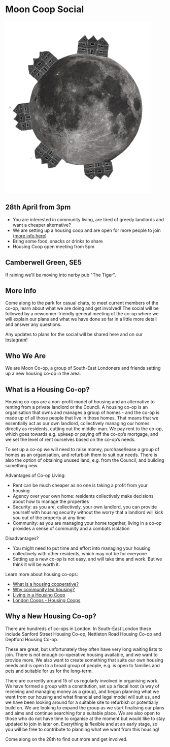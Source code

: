 # Moon Coop Social

![image](./moon_house.png)

## 28th April from 3pm

- You are interested in community living, are tired of greedy landlords and want a cheaper alternative?
- We are setting up a housing coop and are open for more people to join ([more info here](https://moon.coop))
- Bring some food, snacks or drinks to share
- Housing Coop open meeting from 5pm

## Camberwell Green, SE5

If raining we'll be moving into nerby pub "The Tiger".

## More Info

Come along to the park for casual chats, to meet current members of the co-op, learn about what we are doing and get involved! The social will be followed by a newcomer-friendly general meeting of the co-op where we will explain our plans and what we have done so far in a little more detail and answer any questions.

Any updates to plans for the social will be shared here and on our [Instagram](https://www.instagram.com/mooncoopldn)!

## Who We Are

We are Moon Co-op, a group of South-East Londoners and friends setting up a new housing co-op in the area.

## What is a Housing Co-op?

Housing co-ops are a non-profit model of housing and an alternative to renting from a private landlord or the Council. A housing co-op is an organisation that owns and manages a group of homes - and the co-op is made up of all those people that live in those homes. That means that we essentially act as our own landlord, collectively managing our homes directly as residents, cutting out the middle-man. We pay rent to the co-op, which goes towards e.g. upkeep or paying off the co-op’s mortgage, and we set the level of rent ourselves based on the co-op’s needs.

To set up a co-op we will need to raise money, purchase/lease a group of homes as an organisation, and refurbish them to suit our needs. There is also the option of obtaining unused land, e.g. from the Council, and building something new.

Advantages of Co-op Living:

- Rent can be much cheaper as no one is taking a profit from your housing
- Agency over your own home: residents collectively make decisions about how to manage the properties
- Security: as you are, collectively, your own landlord, you can provide yourself with housing security without the worry that a landlord will kick you out of the property at any time
- Community: as you are managing your home together, living in a co-op provides a sense of community and a combats isolation

Disadvantages?

- You might need to put time and effort into managing your housing collectively with other residents, which may not be for everyone
- Setting up a new co-op is not easy, and will take time and work. But we think it will be worth it.

Learn more about housing co-ops:

- [What is a housing cooperative?](https://www.vice.com/en/article/vb5w83/what-is-housing-cooperative-uk)
- [Why community led housing?](https://www.communityledhomes.org.uk/what-community-led-housing/why-community-led-housing)
- [Living in a Housing Coop](https://england.shelter.org.uk/professional_resources/legal/renting/occupiers_with_limited_security/living_in_a_housing_co-operative)
- [London Coops - Housing Coops](https://ldn.coop/londons-co-ops/housing-co-ops/)

## Why a New Housing Co-op?

There are hundreds of co-ops in London. In South-East London these include Sanford Street Housing Co-op, Nettleton Road Housing Co-op and Deptford Housing Co-op.

These are great, but unfortunately they often have very long waiting lists to join. There is not enough co-operative housing available, and we want to provide more. We also want to create something that suits our own housing needs and is open to a broad group of people, e.g. is open to families and pets and suitable for us for the long-term.

There are currently around 15 of us regularly involved in organising work. We have formed a group with a constitution, set up a fiscal host (a way of receiving and managing money as a group), and begun planning what we want from our housing and what financial and legal model will suit us, and we have been looking around for a suitable site to refurbish or potentially build on. We are looking to expand the group as we start finalising our plans and aims and continue searching for a suitable place. We are also open to those who do not have time to organise at the moment but would like to stay updated to join in later on. Everything is flexible and at an early stage, so you will be free to contribute to planning what we want from this housing!

Come along on the 28th to find out more and get involved.

